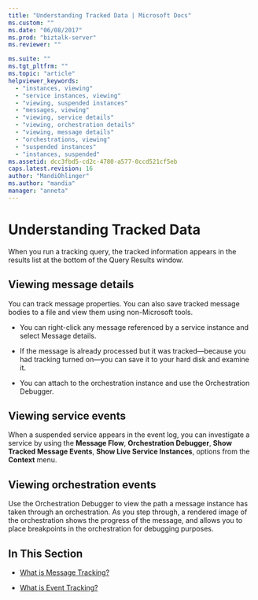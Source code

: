 ```yaml
---
title: "Understanding Tracked Data | Microsoft Docs"
ms.custom: ""
ms.date: "06/08/2017"
ms.prod: "biztalk-server"
ms.reviewer: ""

ms.suite: ""
ms.tgt_pltfrm: ""
ms.topic: "article"
helpviewer_keywords: 
  - "instances, viewing"
  - "service instances, viewing"
  - "viewing, suspended instances"
  - "messages, viewing"
  - "viewing, service details"
  - "viewing, orchestration details"
  - "viewing, message details"
  - "orchestrations, viewing"
  - "suspended instances"
  - "instances, suspended"
ms.assetid: dcc3fbd5-cd2c-4780-a577-0ccd521cf5eb
caps.latest.revision: 16
author: "MandiOhlinger"
ms.author: "mandia"
manager: "anneta"
---
```

# Understanding Tracked Data
When you run a tracking query, the tracked information appears in the results list at the bottom of the Query Results window.  
  
## Viewing message details  
 You can track message properties. You can also save tracked message bodies to a file and view them using non-Microsoft tools.  
  
-   You can right-click any message referenced by a service instance and select Message details.  
  
-   If the message is already processed but it was tracked—because you had tracking turned on—you can save it to your hard disk and examine it.  
  
-   You can attach to the orchestration instance and use the Orchestration Debugger.  
  
## Viewing service events  
 When a suspended service appears in the event log, you can investigate a service by using the **Message Flow**, **Orchestration Debugger**, **Show Tracked Message Events**, **Show Live Service Instances**, options from the **Context** menu.  
  
## Viewing orchestration events  
 Use the Orchestration Debugger to view the path a message instance has taken through an orchestration. As you step through, a rendered image of the orchestration shows the progress of the message, and allows you to place breakpoints in the orchestration for debugging purposes.  
  
## In This Section  
  
-   [What is Message Tracking?](../core/what-is-message-tracking.md)  
  
-   [What is Event Tracking?](../core/what-is-event-tracking.md)